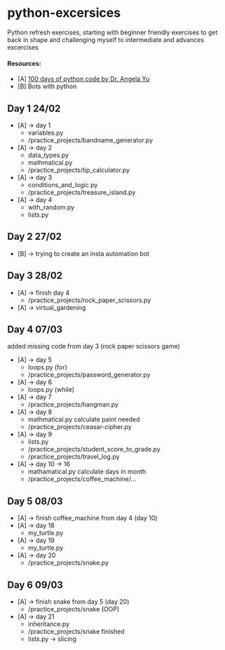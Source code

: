 # python-excersices
Python refresh exercises, 
starting with beginner friendly exercises to get back in shape and challenging myself to intermediate and advances excercises

#### Resources:
- [A] [100 days of python code by Dr. Angela Yu](https://www.udemy.com/course/100-days-of-code/)
- [B] Bots with python

## Day 1 24/02
- [A] -> day 1
    - variables.py
    - /practice_projects/bandname_generator.py
- [A] -> day 2 
    - data_types.py
    - mathmatical.py
    - /practice_projects/tip_calculator.py
- [A] -> day 3
    - conditions_and_logic.py
    - /practice_projects/treasure_island.py
- [A] -> day 4
    - with_random.py    
    - lists.py

## Day 2 27/02
- [B] -> trying to create an insta automation bot

## Day 3 28/02
- [A] -> finish day 4
    - /practice_projects/rock_paper_scissors.py
- [A] -> virtual_gardening

## Day 4 07/03
added missing code from day 3 (rock paper scissors game)
- [A] -> day 5
    - loops.py (for)
    - /practice_projects/password_generator.py
- [A] -> day 6
    - loops.py (while)
- [A] -> day 7
    - /practice_projects/hangman.py
- [A] -> day 8
    - mathmatical.py calculate paint needed
    - /practice_projects/ceasar-cipher.py   
- [A] -> day 9
    - lists.py
    - /practice_projects/student_score_to_grade.py
    - /practice_projects/travel_log.py
- [A] -> day 10 -> 16
    - mathamatical.py calculate days in month
    - /practice_projects/coffee_machine/... 

## Day 5 08/03
- [A] -> finish coffee_machine from day 4 (day 10)
- [A] -> day 18 
    - my_turtle.py
- [A] -> day 19    
    - my_turtle.py
- [A] -> day 20
    - /practice_projects/snake.py   

## Day 6 09/03
- [A] -> finish snake from day 5 (day 20)
    - /practice_projects/snake (OOP)
- [A] -> day 21    
    - inheritance.py
    - /practice_projects/snake finished 
    - lists.py -> slicing